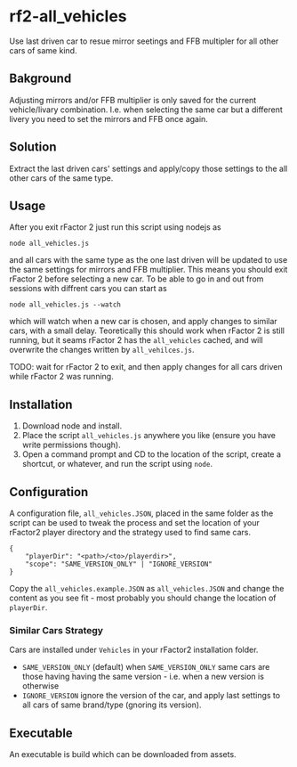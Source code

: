 # rf2-all_vehicles

Use last driven car to resue mirror seetings and FFB multipler for all other cars of same kind.

## Bakground

Adjusting mirrors and/or FFB multiplier is only saved for the current vehicle/livary combination. I.e. when selecting the same car but a different livery you need to set the mirrors and FFB once again.

## Solution

Extract the last driven cars' settings and apply/copy those settings to the all other cars of the same type.

## Usage

After you exit rFactor 2 just run this script using nodejs as

```node all_vehicles.js```

and all cars with the same type as the one last driven will be updated to use the same settings for mirrors and FFB multiplier.
This means you should exit rFactor 2 before selecting a new car. To be able to go in and out from sessions with diffrent cars you can
start as

```node all_vehicles.js --watch```

which will watch when a new car is chosen, and apply changes to similar cars, with a small delay. Teoretically this should work when 
rFactor 2 is still running, but it seams rFactor 2 has the ```all_vehicles``` cached, and will overwrite the changes written by
```all_vehilces.js```. 

TODO: wait for rFactor 2 to exit, and then apply changes for all cars driven while rFactor 2 was running.

## Installation

1. Download node and install.
2. Place the script ```all_vehicles.js``` anywhere you like (ensure you have write permissions though).
3. Open a command prompt and CD to the location of the script, create a shortcut, or whatever, and run the script using ```node```.

## Configuration

A configuration file, ```all_vehicles.JSON```, placed in the same folder as the script can be used to tweak the process and set the location of your rFactor2 player directory and the strategy used to find same cars. 

```
{
    "playerDir": "<path>/<to>/playerdir>",
    "scope": "SAME_VERSION_ONLY" | "IGNORE_VERSION"
}
```

Copy the ```all_vehicles.example.JSON``` as ```all_vehicles.JSON``` and change the content as you see fit - most probably you should change the location of ```playerDir```. 

### Similar Cars Strategy

Cars are installed under ```Vehicles``` in your rFactor2 installation folder.

* ```SAME_VERSION_ONLY``` (default) 
  when ```SAME_VERSION_ONLY``` same cars are those having having the same version - i.e. when a new version is
  otherwise
* ```IGNORE_VERSION``` ignore the version of the car, and apply last settings to all cars of same brand/type (gnoring its version). 

## Executable 

An executable is build which can be downloaded from assets.


